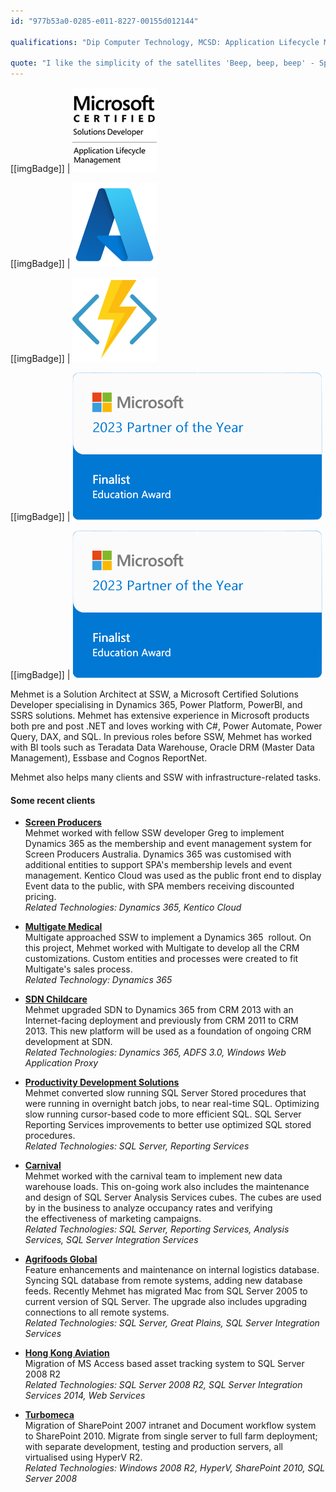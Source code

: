 ```yaml
---
id: "977b53a0-0285-e011-8227-00155d012144"

qualifications: "Dip Computer Technology, MCSD: Application Lifecycle Management"

quote: "I like the simplicity of the satellites 'Beep, beep, beep' - Sputnik"
---
```


[[imgBadge]]
| ![](../badges/Certification-microsoft-developer-alm.png)

[[imgBadge]]
| ![azure-logo.png](../badges/Business-microsoft-azure.png)

[[imgBadge]]
| ![azure-function-logo.png](../badges/Developer-azure-function.png)

[[imgBadge]]
| ![](../badges/Certification-poty-finalist-education.png)

[[imgBadge]]
| ![](../badges/Certification-poty-finalist-education.png)

Mehmet is a Solution Architect at SSW, a Microsoft Certified Solutions Developer specialising in Dynamics 365, Power Platform, PowerBI, and SSRS solutions. Mehmet has extensive experience in Microsoft products both pre and post .NET and loves working with C#, Power Automate, Power Query, DAX, and SQL. In previous roles before SSW, Mehmet has worked with BI tools such as Teradata Data Warehouse, Oracle DRM (Master Data Management), Essbase and Cognos ReportNet.

Mehmet also helps many clients and SSW with infrastructure-related tasks.

#### Some recent clients

- **[Screen Producers](https://www.screenproducers.org.au/)**  
  Mehmet worked with fellow SSW developer Greg to implement Dynamics 365 as the membership and event management system for Screen Producers Australia. Dynamics 365 was customised with additional entities to support SPA's membership levels and event management. Kentico Cloud was used as the public front end to display Event data to the public, with SPA members receiving discounted pricing.  
   _Related Technologies: Dynamics 365, Kentico Cloud_

- **[Multigate Medical](https://multigate.com.au/)**  
  Multigate approached SSW to implement a Dynamics 365  rollout. On this project, Mehmet worked with Multigate to develop all the CRM customizations. Custom entities and processes were created to fit Multigate's sales process.  
   _Related Technology: Dynamics 365_

- **[SDN Childcare](https://sdn.org.au/)**  
  Mehmet upgraded SDN to Dynamics 365 from CRM 2013 with an Internet-facing deployment and previously from CRM 2011 to CRM 2013. This new platform will be used as a foundation of ongoing CRM development at SDN.  
   _Related Technologies: Dynamics 365, ADFS 3.0, Windows Web Application Proxy_

- **[Productivity Development Solutions](https://pdsglobal.com)**  
  Mehmet converted slow running SQL Server Stored procedures that were running in overnight batch jobs, to near real-time SQL. Optimizing slow running cursor-based code to more efficient SQL. SQL Server Reporting Services improvements to better use optimized SQL stored procedures.  
   _Related Technologies: SQL Server, Reporting Services_

- **[Carnival](https://www.carnival.com.au/)**  
  Mehmet worked with the carnival team to implement new data warehouse loads. This on-going work also includes the maintenance and design of SQL Server Analysis Services cubes. The cubes are used by in the business to analyze occupancy rates and verifying the effectiveness of marketing campaigns.  
   _Related Technologies: SQL Server, Reporting Services, Analysis Services, SQL Server Integration Services_

- **[Agrifoods Global](https://www.agrifoodsglobal.com/)**  
  Feature enhancements and maintenance on internal logistics database. Syncing SQL database from remote systems, adding new database feeds. Recently Mehmet has migrated Mac from SQL Server 2005 to current version of SQL Server. The upgrade also includes upgrading connections to all remote systems.  
   _Related Technologies: SQL Server, Great Plains, SQL Server Integration Services_

- **[Hong Kong Aviation](https://www.hongkongaviation.com/)**  
  Migration of MS Access based asset tracking system to SQL Server 2008 R2  
   _Related Technologies: SQL Server 2008 R2, SQL Server Integration Services 2014, Web Services_

- **[Turbomeca](https://www.safran-helicopter-engines.com/)**  
  Migration of SharePoint 2007 intranet and Document workflow system to SharePoint 2010. Migrate from single server to full farm deployment; with separate development, testing and production servers, all virtualised using HyperV R2.  
   _Related Technologies: Windows 2008 R2, HyperV, SharePoint 2010, SQL Server 2008_
